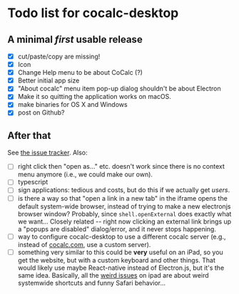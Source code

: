 # Todo list for cocalc-desktop

## A minimal _**first**_ usable release

- [x] cut/paste/copy are missing!
- [x] Icon
- [x] Change Help menu to be about CoCalc (?)
- [x] Better initial app size
- [x]  "About cocalc" menu item pop-up dialog shouldn't be about Electron
- [x] Make it so quitting the application works on macOS.
- [x] make binaries for OS X and Windows
- [x] post on Github?

## After that

See [the issue tracker](https://github.com/sagemathinc/cocalc-desktop/issues).  Also:

- [ ] right click then "open as..." etc. doesn't work since there is no context menu anymore (i.e., we could make our own). 
- [ ] typescript
- [ ] sign applications: tedious and costs, but do this if we actually get _users_.
- [ ] is there a way so that "open a link in a new tab" in the iframe opens the default system-wide browser, instead of trying to make a new electronjs browser window? Probably, since `shell.openExternal` does exactly what we want... Closely related -- right now clicking an external link brings up a "popups are disabled" dialog/error, and it never stops happening.
- [ ] way to configure cocalc-desktop to use a different cocalc server (e.g., instead of [cocalc.com](http://cocalc.com), use a custom server).
- [ ] something very similar to this could be **very** useful on an iPad, so you get the website, but with a custom keyboard and other things.  That would likely use maybe React-native instead of Electron.js, but it's the same idea.  Basically, all the [weird issues](https://github.com/sagemathinc/cocalc/issues?q=is%3Aissue+is%3Aopen+ipad) on ipad are about weird systemwide shortcuts and funny Safari behavior...

